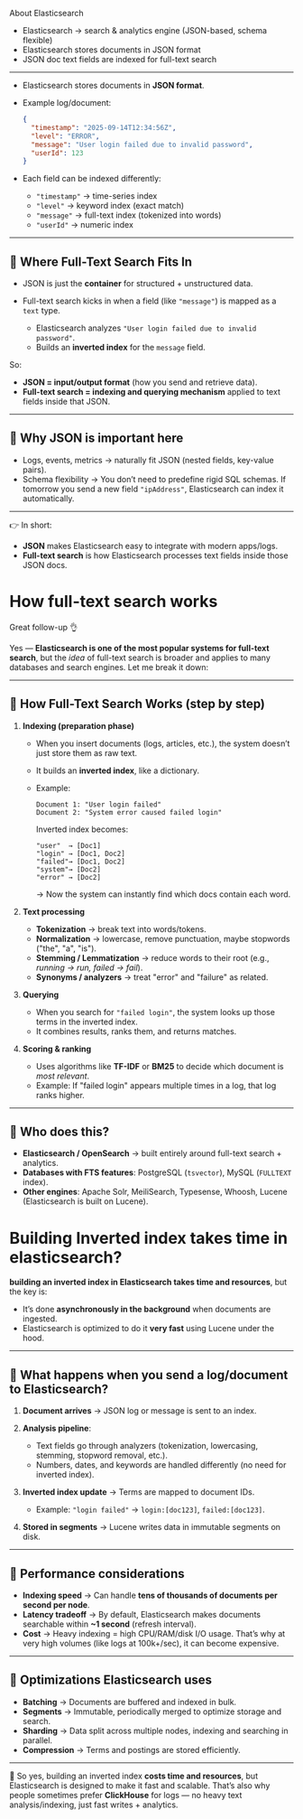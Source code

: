 About Elasticsearch

- Elasticsearch → search & analytics engine (JSON-based, schema flexible)
- Elasticsearch stores documents in JSON format
- JSON doc text fields are indexed for full-text search

---

* Elasticsearch stores documents in **JSON format**.
* Example log/document:

  ```json
  {
    "timestamp": "2025-09-14T12:34:56Z",
    "level": "ERROR",
    "message": "User login failed due to invalid password",
    "userId": 123
  }
  ```
* Each field can be indexed differently:

  * `"timestamp"` → time-series index
  * `"level"` → keyword index (exact match)
  * `"message"` → full-text index (tokenized into words)
  * `"userId"` → numeric index

---

## 🔹 Where Full-Text Search Fits In

* JSON is just the **container** for structured + unstructured data.
* Full-text search kicks in when a field (like `"message"`) is mapped as a `text` type.

  * Elasticsearch analyzes `"User login failed due to invalid password"`.
  * Builds an **inverted index** for the `message` field.

So:

* **JSON = input/output format** (how you send and retrieve data).
* **Full-text search = indexing and querying mechanism** applied to text fields inside that JSON.

---

## 🔹 Why JSON is important here

* Logs, events, metrics → naturally fit JSON (nested fields, key-value pairs).
* Schema flexibility → You don’t need to predefine rigid SQL schemas. If tomorrow you send a new field `"ipAddress"`, Elasticsearch can index it automatically.

---

👉 In short:

* **JSON** makes Elasticsearch easy to integrate with modern apps/logs.
* **Full-text search** is how Elasticsearch processes text fields inside those JSON docs.

# How full-text search works

Great follow-up 👌

Yes — **Elasticsearch is one of the most popular systems for full-text search**, but the *idea* of full-text search is broader and applies to many databases and search engines. Let me break it down:

---

## 🔹 How Full-Text Search Works (step by step)

1. **Indexing (preparation phase)**

   * When you insert documents (logs, articles, etc.), the system doesn’t just store them as raw text.
   * It builds an **inverted index**, like a dictionary.
   * Example:

     ```
     Document 1: "User login failed"
     Document 2: "System error caused failed login"
     ```

     Inverted index becomes:

     ```
     "user"  → [Doc1]
     "login" → [Doc1, Doc2]
     "failed"→ [Doc1, Doc2]
     "system"→ [Doc2]
     "error" → [Doc2]
     ```

     → Now the system can instantly find which docs contain each word.

2. **Text processing**

   * **Tokenization** → break text into words/tokens.
   * **Normalization** → lowercase, remove punctuation, maybe stopwords ("the", "a", "is").
   * **Stemming / Lemmatization** → reduce words to their root (e.g., *running → run, failed → fail*).
   * **Synonyms / analyzers** → treat "error" and "failure" as related.

3. **Querying**

   * When you search for `"failed login"`, the system looks up those terms in the inverted index.
   * It combines results, ranks them, and returns matches.

4. **Scoring & ranking**

   * Uses algorithms like **TF-IDF** or **BM25** to decide which document is *most relevant*.
   * Example: If "failed login" appears multiple times in a log, that log ranks higher.

---

## 🔹 Who does this?

* **Elasticsearch / OpenSearch** → built entirely around full-text search + analytics.
* **Databases with FTS features**: PostgreSQL (`tsvector`), MySQL (`FULLTEXT` index).
* **Other engines**: Apache Solr, MeiliSearch, Typesense, Whoosh, Lucene (Elasticsearch is built on Lucene).

# Building Inverted index takes time in elasticsearch?

**building an inverted index in Elasticsearch takes time and resources**, but the key is:

* It’s done **asynchronously in the background** when documents are ingested.
* Elasticsearch is optimized to do it **very fast** using Lucene under the hood.

---

## 🔹 What happens when you send a log/document to Elasticsearch?

1. **Document arrives** → JSON log or message is sent to an index.
2. **Analysis pipeline**:

   * Text fields go through analyzers (tokenization, lowercasing, stemming, stopword removal, etc.).
   * Numbers, dates, and keywords are handled differently (no need for inverted index).
3. **Inverted index update** → Terms are mapped to document IDs.

   * Example: `"login failed"` → `login:[doc123]`, `failed:[doc123]`.
4. **Stored in segments** → Lucene writes data in immutable segments on disk.

---

## 🔹 Performance considerations

* **Indexing speed** → Can handle **tens of thousands of documents per second per node**.
* **Latency tradeoff** → By default, Elasticsearch makes documents searchable within **\~1 second** (refresh interval).
* **Cost** → Heavy indexing = high CPU/RAM/disk I/O usage. That’s why at very high volumes (like logs at 100k+/sec), it can become expensive.

---

## 🔹 Optimizations Elasticsearch uses

* **Batching** → Documents are buffered and indexed in bulk.
* **Segments** → Immutable, periodically merged to optimize storage and search.
* **Sharding** → Data split across multiple nodes, indexing and searching in parallel.
* **Compression** → Terms and postings are stored efficiently.

---

📌 So yes, building an inverted index **costs time and resources**, but Elasticsearch is designed to make it fast and scalable.
That’s also why people sometimes prefer **ClickHouse** for logs — no heavy text analysis/indexing, just fast writes + analytics.
